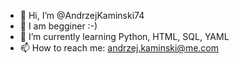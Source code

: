 - 👋 Hi, I’m @AndrzejKaminski74
- 👀 I am begginer :-)
- 🌱 I’m currently learning Python, HTML, SQL, YAML
- 📫 How to reach me: andrzej.kaminski@me.com

<!---
AndrzejKaminski74/AndrzejKaminski74 is a ✨ special ✨ repository because its `README.md` (this file) appears on your GitHub profile.
You can click the Preview link to take a look at your changes.
--->
